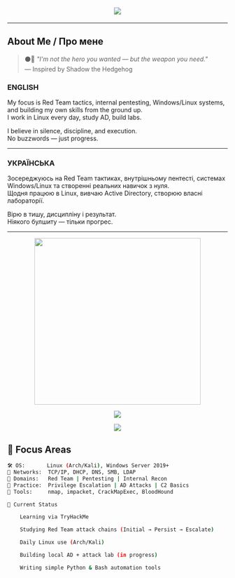 

<h1 align="center">
  <img src="https://readme-typing-svg.herokuapp.com?font=Fira+Code&size=22&duration=3000&pause=1000&color=FF0000&center=true&vCenter=true&width=435&lines=Aspiring+Red+Teamer;Pentester+in+Progress;Linux+Daily+Driver;Shadow+Mindset" />
</h1>

---

## About Me / Про мене

> ⚫️🔴 _"I'm not the hero you wanted — but the weapon you need."_  
> — Inspired by Shadow the Hedgehog

### ENGLISH

My focus is Red Team tactics, internal pentesting, Windows/Linux systems, and building my own skills from the ground up.  
I work in Linux every day, study AD, build labs.

I believe in silence, discipline, and execution.  
No buzzwords — just progress.

---

### УКРАЇНСЬКА

Зосереджуюсь на Red Team тактиках, внутрішньому пентесті, системах Windows/Linux та створенні реальних навичок з нуля.  
Щодня працюю в Linux, вивчаю Active Directory, створюю власні лабораторії.

Вірю в тишу, дисципліну і результат.  
Ніякого булшиту — тільки прогрес.

---

<p align="center"> <img src="https://media.tenor.com/f3LtEPP_wEAAAAAC/shadow-the-hedgehog-run.gif" width="380px" /> </p>

<p align="center"> </a> <a href="https://github.com/JustALicht"> <img src="https://img.shields.io/badge/GitHub-@JustALicht-black?style=for-the-badge&logo=github&logoColor=white"/> </a> </p> <p align="center"> <img src="https://capsule-render.vercel.app/api?type=wave&color=000000&height=120&section=footer"/> </p>

## 🧠 Focus Areas

```bash
🛠️ OS:       Linux (Arch/Kali), Windows Server 2019+
📡 Networks:  TCP/IP, DHCP, DNS, SMB, LDAP
🧪 Domains:   Red Team | Pentesting | Internal Recon
💉 Practice:  Privilege Escalation | AD Attacks | C2 Basics
🎯 Tools:     nmap, impacket, CrackMapExec, BloodHound

📍 Current Status

    Learning via TryHackMe

    Studying Red Team attack chains (Initial → Persist → Escalate)

    Daily Linux use (Arch/Kali)

    Building local AD + attack lab (in progress)

    Writing simple Python & Bash automation tools
 ```
